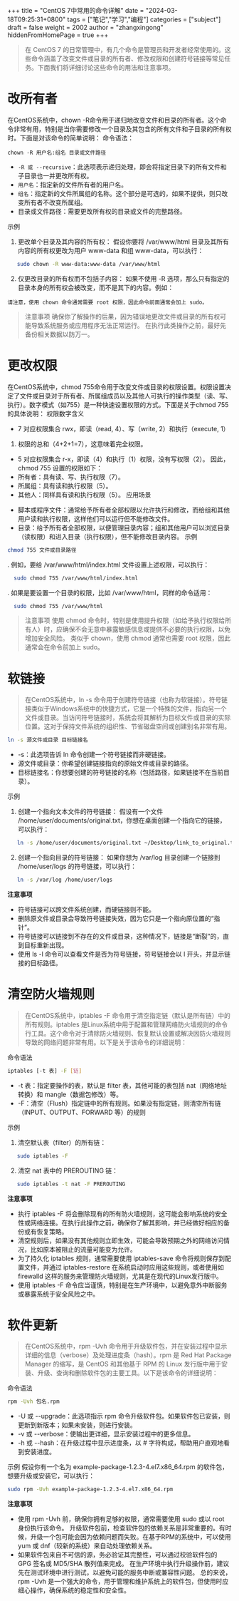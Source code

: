 +++
title = "CentOS 7中常用的命令详解"
date = "2024-03-18T09:25:31+0800"
tags = ["笔记","学习","编程"]
categories = ["subject"]
draft = false
weight = 2002
author = "zhangxingong"
hiddenFromHomePage = true
+++

>在 CentOS 7 的日常管理中，有几个命令是管理员和开发者经常使用的。这些命令涵盖了改变文件或目录的所有者、修改权限和创建符号链接等常见任务。下面我们将详细讨论这些命令的用法和注意事项。

# 改所有者
在CentOS系统中，chown -R命令用于递归地改变文件和目录的所有者。这个命令非常有用，特别是当你需要修改一个目录及其包含的所有文件和子目录的所有权时。下面是对该命令的简单说明：
命令语法：

```shell
chown -R 用户名:组名 目录或文件路径
```

- `-R 或 --recursive`：此选项表示递归处理，即会将指定目录下的所有文件和子目录也一并更改所有权。
- `用户名`：指定新的文件所有者的用户名。
- `组名`：指定新的文件所属组的名称。这个部分是可选的，如果不提供，则只改变所有者不改变所属组。
- 目录或文件路径：需要更改所有权的目录或文件的完整路径。

示例
1. 更改单个目录及其内容的所有权：
假设你要将 /var/www/html 目录及其所有内容的所有权更改为用户 www-data 和组 www-data，可以执行：
```bash
   sudo chown -R www-data:www-data /var/www/html
```
2. 仅更改目录的所有权而不包括子内容：
如果不使用 -R 选项，那么只有指定的目录本身的所有权会被改变，而不是其下的内容。例如：

`请注意，使用 chown 命令通常需要 root 权限，因此命令前面通常会加上 sudo。`
>注意事项
>确保你了解操作的后果，因为错误地更改文件或目录的所有权可能导致系统服务或应用程序无法正常运行。
>在执行此类操作之前，最好先备份相关数据以防万一。

# 更改权限
在CentOS系统中，chmod 755命令用于改变文件或目录的权限设置。权限设置决定了文件或目录对于所有者、所属组成员以及其他人可执行的操作类型（读、写、执行）。数字模式（如755）是一种快速设置权限的方式。下面是关于chmod 755的具体说明：
权限数字含义
+ 7 对应权限集合 rwx，即读（read, 4）、写（write, 2）和执行（execute, 1）
1) 权限的总和（4+2+1=7），这意味着完全权限。
+ 5 对应权限集合 r-x，即读（4）和执行（1）权限，没有写权限（2）。
因此，chmod 755 设置的权限如下：
+ 所有者：具有读、写、执行权限（7）。
+ 所属组：具有读和执行权限（5）。
+ 其他人：同样具有读和执行权限（5）。
应用场景

- 脚本或程序文件：通常给予所有者全部权限以允许执行和修改，而给组和其他用户读和执行权限，这样他们可以运行但不能修改文件。
- 目录：给予所有者全部权限，以便管理目录内容；组和其他用户可以浏览目录（读权限）和进入目录（执行权限），但不能修改目录内容。
示例

```bash
chmod 755 文件或目录路径
```

. 例如，要给 /var/www/html/index.html 文件设置上述权限，可以执行：
```bash
  sudo chmod 755 /var/www/html/index.html
```
. 如果是要设置一个目录的权限，比如 /var/www/html，同样的命令适用：
```bash
  sudo chmod 755 /var/www/html
```
>注意事项
>使用 chmod 命令时，特别是使用提升权限（如给予执行权限给所有人）时，应确保不会无意中暴露敏感信息或提供不必要的执行权限，以免增加安全风险。
>类似于 chown，使用 chmod 通常也需要 root 权限，因此通常会在命令前加上 sudo。

# 软链接

>在CentOS系统中，ln -s 命令用于创建符号链接（也称为软链接）。符号链接类似于Windows系统中的快捷方式，它是一个特殊的文件，指向另一个文件或目录。当访问符号链接时，系统会将其解析为目标文件或目录的实际位置。这对于保持文件系统的组织性、节省磁盘空间或创建别名非常有用。

```bash
ln -s 源文件或目录 目标链接名
```

+ -s：此选项告诉 ln 命令创建一个符号链接而非硬链接。
+ 源文件或目录：你希望创建链接指向的原始文件或目录的路径。
+ 目标链接名：你想要创建的符号链接的名称（包括路径，如果链接不在当前目录）。

示例
1. 创建一个指向文本文件的符号链接：
假设有一个文件 /home/user/documents/original.txt，你想在桌面创建一个指向它的链接，可以执行：
```bash
   ln -s /home/user/documents/original.txt ~/Desktop/link_to_original.txt
```
2. 创建一个指向目录的符号链接：
如果你想为 /var/log 目录创建一个链接到 /home/user/logs 的符号链接，可以执行：
```bash
   ln -s /var/log /home/user/logs
```

**注意事项**
* 符号链接可以跨文件系统创建，而硬链接则不能。
* 删除原文件或目录会导致符号链接失效，因为它只是一个指向原位置的“指针”。
* 符号链接可以链接到不存在的文件或目录，这种情况下，链接是“断裂”的，直到目标重新出现。
* 使用 ls -l 命令可以查看文件是否为符号链接，符号链接会以 l 开头，并显示链接的目标路径。

# 清空防火墙规则

>在CentOS系统中，iptables -F 命令用于清空指定链（默认是所有链）中的所有规则。iptables 是Linux系统中用于配置和管理网络防火墙规则的命令行工具。这个命令对于清除防火墙规则、恢复默认设置或解决因防火墙规则导致的网络问题非常有用。以下是关于该命令的详细说明：

命令语法

```bash
iptables [-t 表] -F [链]
```

* -t 表：指定要操作的表，默认是 filter 表，其他可能的表包括 nat（网络地址转换）和 mangle（数据包修改）等。
* -F：清空（Flush）指定链中的所有规则。如果没有指定链，则清空所有链（INPUT、OUTPUT、FORWARD 等）的规则

示例
1. 清空默认表（filter）的所有链：
```bash
   sudo iptables -F
```
2. 清空 nat 表中的 PREROUTING 链：
```bash
   sudo iptables -t nat -F PREROUTING
```
**注意事项**
* 执行 iptables -F 将会删除现有的所有防火墙规则，这可能会影响系统的安全性或网络连接。在执行此操作之前，确保你了解其影响，并已经做好相应的备份或有恢复策略。
* 清空规则后，如果没有其他规则立即生效，可能会导致预期之外的网络访问情况，比如原本被阻止的流量可能变为允许。
* 为了持久化 iptables 规则，通常需要使用 iptables-save 命令将规则保存到配置文件，并通过 iptables-restore 在系统启动时应用这些规则，或者使用如 firewalld 这样的服务来管理防火墙规则，尤其是在现代的Linux发行版中。
* 使用 iptables -F 命令应当谨慎，特别是在生产环境中，以避免意外中断服务或暴露系统于安全风险之中。

# 软件更新
>在CentOS系统中，rpm -Uvh 命令用于升级软件包，并在安装过程中显示详细的信息（verbose）及处理进度条（hash）。rpm 是 Red Hat Package Manager 的缩写，是 CentOS 和其他基于 RPM 的 Linux 发行版中用于安装、升级、查询和删除软件包的主要工具。以下是该命令的详细说明：

命令语法

```bash
rpm -Uvh 包名.rpm
```
* -U 或 --upgrade：此选项指示 rpm 命令升级软件包。如果软件包已安装，则更新到新版本；如果未安装，则进行安装。
* -v 或 --verbose：使输出更详细，显示安装过程中的更多信息。
* -h 或 --hash：在升级过程中显示进度条，以 # 字符构成，帮助用户直观地看到安装进度。

示例
假设你有一个名为 example-package-1.2.3-4.el7.x86_64.rpm 的软件包，想要升级或安装它，可以执行：

```bash
sudo rpm -Uvh example-package-1.2.3-4.el7.x86_64.rpm
```

**注意事项**
* 使用 rpm -Uvh 前，确保你拥有足够的权限，通常需要使用 sudo 或以 root 身份执行该命令。
升级软件包前，检查软件包的依赖关系是非常重要的。有时候，升级一个包可能会因为依赖问题而失败。在基于RPM的系统中，可以使用 yum 或 dnf（较新的系统）来自动处理依赖关系。
* 如果软件包来自不可信的源，务必验证其完整性，可以通过校验软件包的 GPG 签名或 MD5/SHA 散列值来完成。
在生产环境中执行升级操作前，建议先在测试环境中进行测试，以避免可能的服务中断或兼容性问题。
总的来说，rpm -Uvh 是一个强大的命令，用于管理和维护系统上的软件包，但使用时应细心操作，确保系统的稳定性和安全性。

